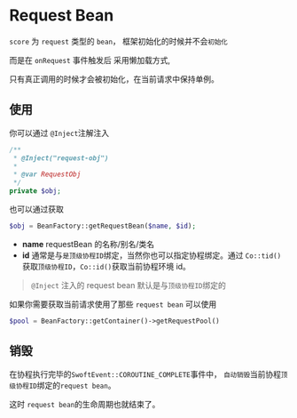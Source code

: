 # Request Bean

`score` 为 `request` 类型的 `bean`， 框架初始化的时候并不会`初始化`

而是在 `onRequest` 事件触发后 采用懒加载方式,

只有真正调用的时候才会被初始化，在当前请求中保持单例。

## 使用

你可以通过 `@Inject`注解注入
```php 
/**
 * @Inject("request-obj")
 *
 * @var RequestObj
 */
private $obj;
```
也可以通过获取
```php
$obj = BeanFactory::getRequestBean($name, $id);
```
- **name** requestBean 的名称/别名/类名
- **id** 通常是与`是顶级协程ID`绑定，当然你也可以指定协程绑定。通过 `Co::tid()`获取`顶级协程ID`，`Co::id()`获取当前协程环境 id。

> `@Inject` 注入的 request bean 默认是与`顶级协程ID`绑定的

如果你需要获取当前请求使用了那些 `request bean` 可以使用
```php
$pool = BeanFactory::getContainer()->getRequestPool()
```

## 销毁

在协程执行完毕的`SwoftEvent::COROUTINE_COMPLETE`事件中，
`自动销毁`当前协程`顶级协程ID`绑定的`request bean`。

这时 `request bean`的生命周期也就结束了。
